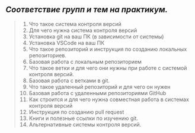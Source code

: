 ## _**Соответствие групп и тем на практикум.**_

>1. Что такое система контроля версий
>2. Для чего нужна система контроля версий
>3. Установка git на ваш ПК (в зависимости от системы)
>4. Установка VSCode на ваш ПК
>5. Что такое репозиторий и инструкция по созданию локальных репозиториев.
>6. Базовая работа с локальным репозиторием
>7. Что такое ветки и для чего они нужны при работе с системой контроля версий.
>8. Базовая работа с ветками в git.
>9. Что такое удаленный репозиторий и для чего он нужен
>10. Базовая работа с удаленными репозиториями GitHub
>11. Как строится и для чего нужна совместная работа в системах контроля версий
>12. Инструкция по созданию pull request
>13. Книги и полезные ссылки по изучению git.
>14. Альтернативные системы контроля версий.
